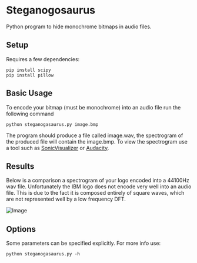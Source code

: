 # Steganogosaurus
Python program to hide monochrome bitmaps in audio files.

## Setup
Requires a few dependencies:
```
pip install scipy
pip install pillow
```

## Basic Usage
To encode your bitmap (must be monochrome) into an audio file run the following command
```
python steganogasaurus.py image.bmp
```

The program should produce a file called image.wav, the spectrogram of the produced file will contain the image.bmp. To view the spectrogram use a tool such as [SonicVisualizer](https://www.sonicvisualiser.org/) or [Audacity](https://www.audacityteam.org/).

## Results
Below is a comparison a spectrogram of your logo encoded into a 44100Hz wav file. Unfortunately the IBM logo does not encode very well into an audio file. This is due to the fact it is composed entirely of square waves, which are not represented well by a low frequency DFT.

![Image](https://i.imgur.com/sZU5oKt.png)

## Options
Some parameters can be specified explicitly. For more info use:
```
python steganogasaurus.py -h
```
